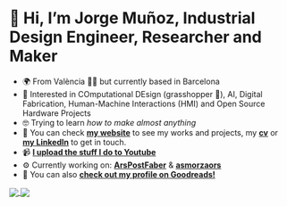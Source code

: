 # 👋 Hi, I’m Jorge Muñoz, Industrial Design Engineer, Researcher and Maker
- 🌍 From València 🧨🔥 but currently based in Barcelona
- 🤗 Interested in COmputational DEsign (grasshopper 🦗), AI, Digital Fabrication, Human-Machine Interactions (HMI) and Open Source Hardware Projects
- 🤓 Trying to learn *how to make almost anything*
- 🔗 You can check **[my website](https://jmuozan.github.io/jorgemunyozz.github.io/)** to see my works and projects, my **[cv](https://jmuozan.github.io/docs/CV.pdf)** or **[my LinkedIn](https://www.linkedin.com/in/jorgemunozzanon/)** to get in touch.
- 📹 **[I upload the stuff I do to Youtube](https://www.youtube.com/@jmuozan)**
- ⚙️ Currently working on: **[ArsPostFaber](https://github.com/jmuozan/ArsPostFaber)** & **[asmorzaors](https://github.com/jmuozan/asmorzaors)**
- 📖 You can also **[check out my profile on Goodreads!](https://www.goodreads.com/user/show/172540756)**
<a href="https://github.com/anuraghazra/github-readme-stats">
  <img align="center" src="https://github-readme-stats.vercel.app/api?username=jmuozan&count_private=true&show_icons=true&include_all_commits=true&hide_border=true&hide_title=true&bg_color=00000000&text_color=777&icon_color=4493F8&ring_color=4493F8\&hide=issues" />
</a>
<a href="https://github.com/anuraghazra/github-readme-stats"><img align="center" src="https://github-readme-stats.vercel.app/api/top-langs/?username=jmuozan&layout=compact&theme=buefy&hide_border=true&hide=html&hide_title=true&bg_color=00000000&text_color=777" />
</a>
<!---
Idees:
- [x] Ruta esmorzars
- [ ] GPX from drawings?????
--->
